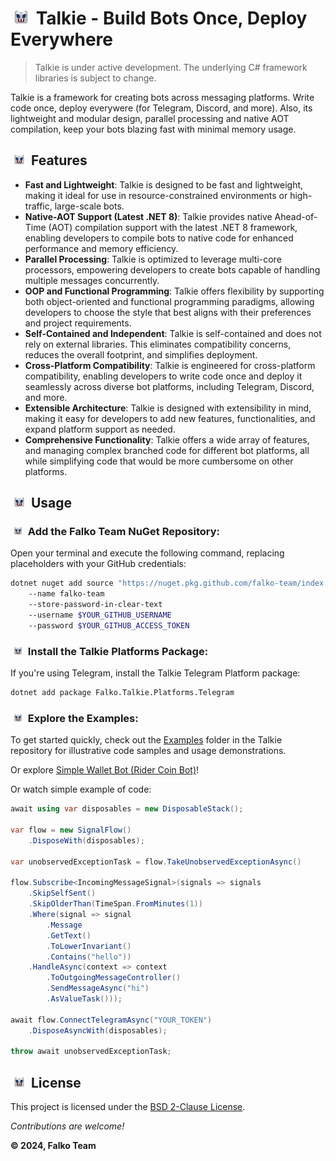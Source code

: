 # <img src="Icon64.png" width="24" hspace="5" /> Talkie - Build Bots Once, Deploy Everywhere

> Talkie is under active development. The underlying C# framework libraries is subject to change.

Talkie is a framework for creating bots across messaging platforms. Write code once, deploy everywere (for Telegram, Discord, and more). Also, its lightweight and modular design, parallel processing and native AOT compilation, keep your bots blazing fast with minimal memory usage.

## <img src="Icon64.png" width="18" hspace="5" /> Features

- **Fast and Lightweight**: Talkie is designed to be fast and lightweight, making it ideal for use in resource-constrained environments or high-traffic, large-scale bots.
- **Native-AOT Support (Latest .NET 8)**: Talkie provides native Ahead-of-Time (AOT) compilation support with the latest .NET 8 framework, enabling developers to compile bots to native code for enhanced performance and memory efficiency.
- **Parallel Processing**: Talkie is optimized to leverage multi-core processors, empowering developers to create bots capable of handling multiple messages concurrently.
- **OOP and Functional Programming**: Talkie offers flexibility by supporting both object-oriented and functional programming paradigms, allowing developers to choose the style that best aligns with their preferences and project requirements.
- **Self-Contained and Independent**: Talkie is self-contained and does not rely on external libraries. This eliminates compatibility concerns, reduces the overall footprint, and simplifies deployment.
- **Cross-Platform Compatibility**: Talkie is engineered for cross-platform compatibility, enabling developers to write code once and deploy it seamlessly across diverse bot platforms, including Telegram, Discord, and more.
- **Extensible Architecture**: Talkie is designed with extensibility in mind, making it easy for developers to add new features, functionalities, and expand platform support as needed.
- **Comprehensive Functionality**: Talkie offers a wide array of features, and managing complex branched code for different bot platforms, all while simplifying code that would be more cumbersome on other platforms.

## <img src="Icon64.png" width="18" hspace="5" /> Usage

### <img src="Icon64.png" width="14" hspace="5" /> Add the Falko Team NuGet Repository:

Open your terminal and execute the following command, replacing placeholders with your GitHub credentials:

```bash
dotnet nuget add source "https://nuget.pkg.github.com/falko-team/index.json"
    --name falko-team
    --store-password-in-clear-text
    --username $YOUR_GITHUB_USERNAME
    --password $YOUR_GITHUB_ACCESS_TOKEN
```

### <img src="Icon64.png" width="14" hspace="5" /> Install the Talkie Platforms Package:

If you're using Telegram, install the Talkie Telegram Platform package:

```bash
dotnet add package Falko.Talkie.Platforms.Telegram
```

### <img src="Icon64.png" width="14" hspace="5" /> Explore the Examples:

To get started quickly, check out the [Examples](Examples) folder in the Talkie repository
for illustrative code samples and usage demonstrations.

Or explore [Simple Wallet Bot (Rider Coin Bot)](https://github.com/falko-team/rider-coin)!

Or watch simple example of code:

```C#
await using var disposables = new DisposableStack();

var flow = new SignalFlow()
    .DisposeWith(disposables);

var unobservedExceptionTask = flow.TakeUnobservedExceptionAsync()

flow.Subscribe<IncomingMessageSignal>(signals => signals
    .SkipSelfSent()
    .SkipOlderThan(TimeSpan.FromMinutes(1))
    .Where(signal => signal
        .Message
        .GetText()
        .ToLowerInvariant()
        .Contains("hello"))
    .HandleAsync(context => context
        .ToOutgoingMessageController()
        .SendMessageAsync("hi")
        .AsValueTask()));

await flow.ConnectTelegramAsync("YOUR_TOKEN")
    .DisposeAsyncWith(disposables);

throw await unobservedExceptionTask;
```

## <img src="Icon64.png" width="18" hspace="5" /> License

This project is licensed under the [BSD 2-Clause License](License.md).

_Contributions are welcome!_

**© 2024, Falko Team**

